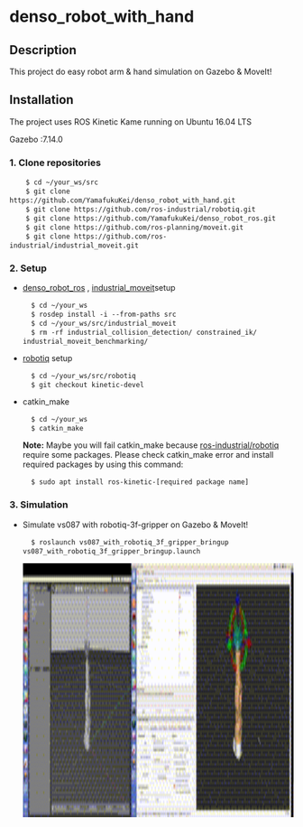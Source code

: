# denso_robot_with_hand

## Description

This project do easy robot arm & hand simulation on Gazebo & MoveIt!

##  Installation
The project uses ROS Kinetic Kame running on Ubuntu 16.04 LTS

Gazebo :7.14.0

### 1. Clone repositories

        $ cd ~/your_ws/src
        $ git clone https://github.com/YamafukuKei/denso_robot_with_hand.git
        $ git clone https://github.com/ros-industrial/robotiq.git
        $ git clone https://github.com/YamafukuKei/denso_robot_ros.git
        $ git clone https://github.com/ros-planning/moveit.git
        $ git clone https://github.com/ros-industrial/industrial_moveit.git

### 2. Setup

- [denso_robot_ros](https://github.com/YamafukuKei/denso_robot_ros) , [industrial_moveit](https://github.com/ros-industrial/industrial_moveit)setup

        $ cd ~/your_ws
        $ rosdep install -i --from-paths src
        $ cd ~/your_ws/src/industrial_moveit
        $ rm -rf industrial_collision_detection/ constrained_ik/ industrial_moveit_benchmarking/

- [robotiq](https://github.com/ros-industrial/robotiq) setup

        $ cd ~/your_ws/src/robotiq
        $ git checkout kinetic-devel

- catkin_make

        $ cd ~/your_ws
        $ catkin_make

    **Note:** Maybe you will fail catkin_make because [ros-industrial/robotiq](https://github.com/ros-industrial/robotiq) require some packages. Please check   catkin_make error and install required packages by using this command:

        $ sudo apt install ros-kinetic-[required package name]

### 3. Simulation

- Simulate vs087 with robotiq-3f-gripper on Gazebo & MoveIt!

        $ roslaunch vs087_with_robotiq_3f_gripper_bringup vs087_with_robotiq_3f_gripper_bringup.launch


  <img src="/gif/robot_arm&hand-2018-09-21_21.27.09.gif" width="900" height="450">
